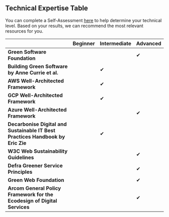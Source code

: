 ## Technical Expertise Table

You can complete a Self-Assessment [here](https://gocode.green/un-itu-self-assessment/) to help determine your technical level. Based on your results, we can recommend the most relevant resources for you.

|                                  | Beginner | Intermediate | Advanced |
|----------------------------------|----------|--------------|----------|
|**Green Software Foundation** |  |  | ✔ | 
|**Building Green Software by Anne Currie et al.**|  | ✔ |  |
|**AWS Well-Architected Framework**|  | ✔ |  |
|**GCP Well-Architected Framework**|  | ✔ |  |
|**Azure Well-Architected Framework**|  |  | ✔ |
|**Decarbonise Digital and Sustainable IT Best Practices Handbook by Eric Zie**| | ✔| |
|**W3C Web Sustainability Guidelines**|  |  | ✔ |
|**Defra Greener Service Principles**| |  | ✔ |
|**Green Web Foundation**|  |  | ✔ |
|**Arcom General Policy Framework for the Ecodesign of Digital Services**|  |  | ✔ |


